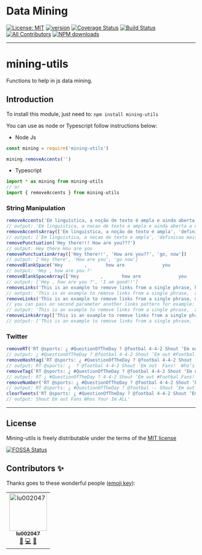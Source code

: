 # Data Mining
[![License: MIT](https://img.shields.io/badge/License-MIT-yellow.svg)](https://github.com/Oracy/mining-utils/blob/master/LICENSE) [![version](https://badge.fury.io/js/mining-utils.svg)](https://badge.fury.io/js/mining-utils) [![Coverage Status](https://coveralls.io/repos/github/Oracy/mining-utils/badge.svg?branch=master)](https://coveralls.io/github/Oracy/mining-utils?branch=master) [![Build Status](https://travis-ci.org/Oracy/mining-utils.svg?branch=master)](https://travis-ci.org/Oracy/mining-utils) [![All Contributors](https://img.shields.io/badge/all_contributors-1-orange.svg?style=flat-square)](#contributors) [![NPM downloads](https://img.shields.io/npm/dw/mining-utils)](https://img.shields.io/npm/dw/mining-utils)

---
# mining-utils

Functions to help in js data mining.

## Introduction

To install this module, just need to: `npm install mining-utils`

You can use as node or Typescript follow instructions below:
- Node Js
```javascript
const mining = require('mining-utils')

mining.removeAccents('')
```
- Typescript
```javascript
import * as mining from mining-utils
// or
import { removeAccents } from mining-utils
```

### String Manipulation

```javascript
removeAccents('Em linguística, a noção de texto é ampla e ainda aberta a uma definição mais precisa. Grosso modo, pode ser entendido como manifestação linguística das ideias de um autor, que serão interpretadas pelo leitor de acordo com seus conhecimentos linguísticos e culturais. Seu tamanho é variável.')
// output: 'Em linguistica, a nocao de texto e ampla e ainda aberta a uma definicao mais precisa. Grosso modo, pode ser entendido como manifestacao linguistica das ideias de um autor, que serao interpretadas pelo leitor de acordo com seus conhecimentos linguisticos e culturais. Seu tamanho e variavel.
removeAccentsArray(['Em linguística, a noção de texto é ampla', 'definição mais precisa. Grosso modo, pode ser entendido como manifestação linguística'])
// output: ['Em linguistica, a nocao de texto e ampla', 'definicao mais precisa. Grosso modo, pode ser entendido como manifestacao linguistica']
removePunctuation('Hey there!!! How are you???')
// output: Hey there Hou are you
removePunctuationArray(['Hey there!!', 'How are you??', 'go, now'])
// output: ['Hey there', 'How are you', 'go now']
removeBlankSpace('Hey        ,       how are              you           ?')
// output: 'Hey , how are you ?'
removeBlankSpaceArray(['Hey        ,       how are              you           ?', 'I            am      good!!'])
// output: ['Hey , how are you ?', 'I am good!!']
removeLinks('This is an example to remove links from a single phrase, https://web.whatsapp.com/ and text after the link.')
// output: 'This is an example to remove links from a single phrase,  and text after the link.'
removeLinks('This is an example to remove links from a single phrase, mms://link.com/ and text after the link.', 'mms')
// you can pass on second parameter another links pattern for example: 'mms', 'm3u'
// output: 'This is an example to remove links from a single phrase,  and text after the link.'
removeLinksArray(['This is an example to remove links from a single phrase, https://web.whatsapp.com/ and text after the link.', 'This is an example to remove links from a single phrase, https://www.instagram.com/ and text after the link.', 'This is an example to remove links from a single phrase, https://www.google.com/ and text after the link.'])
// output: ['This is an example to remove links from a single phrase,  and text after the link.', 'This is an example to remove links from a single phrase,  and text after the link.', 'This is an example to remove links from a single phrase,  and text after the link.']
```

### Twitter

```javascript
removeRT('RT @sports: ¿ #QuestionOfTheDay ? @footbal 4-4-2 Shout ‘Em out #Footbal Fans!  Who’s Your #Tram?  I’m ALL #Saints!!! #W124ãHODAT #WHODATNATION ⚜️… https://t.co/ITy7ESKfuB')
// output: ¿ #QuestionOfTheDay ? @footbal 4-4-2 Shout ‘Em out #Footbal Fans!  Who’s Your #Tram?  I’m ALL #Saints!!! #W124ãHODAT #WHODATNATION ⚜️… https://t.co/ITy7ESKfuB'
removeHashtag('RT @sports: ¿ #QuestionOfTheDay ? @footbal 4-4-2 Shout ‘Em out #Footbal Fans!  Who’s Your #Tram?  I’m ALL #Saints!!! #W124ãHODAT #WHODATNATION ⚜️… https://t.co/ITy7ESKfuB')
// output: RT @sports: ¿  ? @footbal 4-4-2 Shout ‘Em out  Fans!  Who’s Your   I’m ALL    ⚜️… https://t.co/ITy7ESKfuB'
removeTag('RT @sports: ¿ #QuestionOfTheDay ? @footbal 4-4-2 Shout ‘Em out #Footbal Fans!  Who’s Your #Tram?  I’m ALL #Saints!!! #W124ãHODAT #WHODATNATION ⚜️… https://t.co/ITy7ESKfuB')
// output: RT ¿ #QuestionOfTheDay ? 4-4-2 Shout ‘Em out #Footbal Fans!  Who’s Your #Tram?  I’m ALL #Saints!!! #W124ãHODAT #WHODATNATION ⚜️… https://t.co/ITy7ESKfuB'
removeNumber('RT @sports: ¿ #QuestionOfTheDay ? @footbal 4-4-2 Shout ‘Em out #Footbal Fans!  Who’s Your #Tram?  I’m ALL #Saints!!! #W124ãHODAT #WHODATNATION ⚜️… https://t.co/ITy7ESKfuB')
// output: RT @sports: ¿ #QuestionOfTheDay ? @footbal -- Shout ‘Em out #Footbal Fans!  Who’s Your #Tram?  I’m ALL #Saints!!! #WãHODAT #WHODATNATION ⚜️… https://t.co/ITyESKfuB'
clearTweets('RT @sports: ¿ #QuestionOfTheDay ? @footbal 4-4-2 Shout ‘Em out #Footbal Fans!  Who’s Your #Tram?  I’m ALL #Saints!!! #W124ãHODAT #WHODATNATION ⚜️… https://t.co/ITy7ESKfuB')
// output: Shout Em out Fans Whos Your Im ALL'
```

---

## License

Mining-utils is freely distributable under the terms of the [MIT license](https://github.com/Oracy/mining-utils/blob/master/LICENSE)

[![FOSSA Status](https://app.fossa.io/api/projects/git%2Bgithub.com%2FOracy%2Fmining-utils.svg?type=large)](https://app.fossa.io/projects/git%2Bgithub.com%2FOracy%2Fmining-utils?ref=badge_large)

## Contributors ✨

Thanks goes to these wonderful people ([emoji key](https://allcontributors.org/docs/en/emoji-key)):

<!-- ALL-CONTRIBUTORS-LIST:START - Do not remove or modify this section -->
<!-- prettier-ignore -->
<table>
  <tr>
    <td align="center">
      <a href="https://github.com/lu002047">
        <img src="https://avatars1.githubusercontent.com/u/12716914?v=4" width="100px;" alt="lu002047"/>
        <br />
        <sub>
          <b>lu002047</b>
        </sub>
      </a>
      <br />
      <a href="#maintenance-mlucascardoso" title="Maintenance">🚧</a>
      <a href="https://github.com/Oracy/mining-utils/commits?author=mlucascardoso" title="Code">💻</a>
      <a href="#review-mlucascardoso" title="Reviewed Pull Requests">👀</a>
    </td>
  </tr>
</table>

<!-- ALL-CONTRIBUTORS-LIST:END -->
